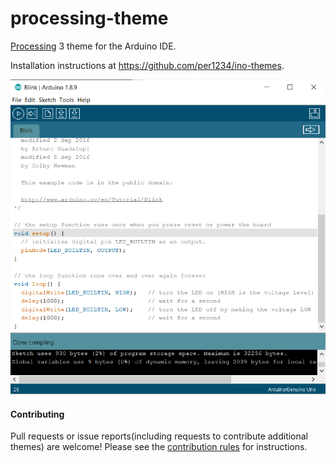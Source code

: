 processing-theme
==========

[Processing](http://processing.org/) 3 theme for the Arduino IDE.

Installation instructions at https://github.com/per1234/ino-themes.

![screenshot](https://github.com/per1234/ino-themes/raw/processing-theme/screenshot.png)

#### Contributing
Pull requests or issue reports(including requests to contribute additional themes) are welcome! Please see the [contribution rules](https://github.com/per1234/ino-themes/blob/master/.github/CONTRIBUTING.md) for instructions.
